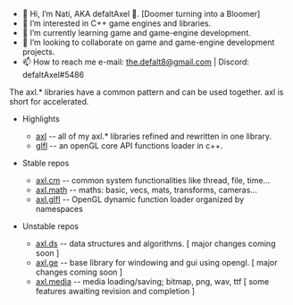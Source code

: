 - 👋 Hi, I’m Nati, AKA defaltAxel 🧿. \[Doomer turning into a Bloomer\]
- 👀 I’m interested in C++ game engines and libraries.
- 🌱 I’m currently learning game and game-engine development.
- 💞️ I’m looking to collaborate on game and game-engine development projects.
- 📫 How to reach me e-mail: the.defalt8@gmail.com | Discord: defaltAxel#5486

The axl.* libraries have a common pattern and can be used together. 
axl is short for accelerated.

- Highlights
  - [axl](https://github.com/Defalt8/axl) -- all of my axl.* libraries refined and rewritten in one library.
  - [glfl](https://github.com/Defalt8/glfl) -- an openGL core API functions loader in c++.

- Stable repos
  - [axl.cm](https://github.com/Defalt8/axl.cm) -- common system functionalities like thread, file, time...
  - [axl.math](https://github.com/Defalt8/axl.math) -- maths: basic, vecs, mats, transforms, cameras...
  - [axl.glfl](https://github.com/Defalt8/axl.glfl) -- OpenGL dynamic function loader organized by namespaces

- Unstable repos
  - [axl.ds](https://github.com/Defalt8/axl.ds) -- data structures and algorithms. [ major changes coming soon ]
  - [axl.ge](https://github.com/Defalt8/axl.ge) -- base library for windowing and gui using opengl. [ major changes coming soon ]
  - [axl.media](https://github.com/Defalt8/axl.media) -- media loading/saving; bitmap, png, wav, ttf [ some features awaiting revision and completion ]
